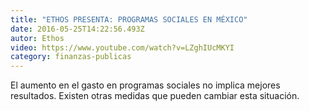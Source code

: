 ```yaml
---
title: "ETHOS PRESENTA: PROGRAMAS SOCIALES EN MÉXICO"
date: 2016-05-25T14:22:56.493Z
autor: Ethos
video: https://www.youtube.com/watch?v=LZghIUcMKYI
category: finanzas-publicas
---
```

<!--StartFragment-->

El aumento en el gasto en programas sociales no implica mejores resultados. Existen otras medidas que pueden cambiar esta situación.

<!--EndFragment-->